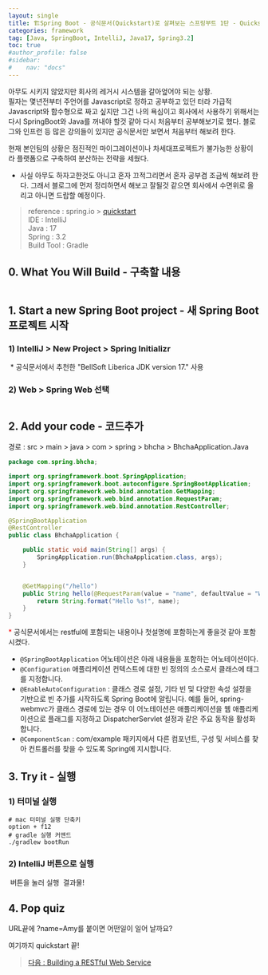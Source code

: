 ```yaml
---
layout: single
title: 🏗Spring Boot - 공식문서(Quickstart)로 살펴보는 스프링부트 1탄 - Quickstart
categories: framework
tag: [Java, SpringBoot, IntelliJ, Java17, Spring3.2]
toc: true
#author_profile: false
#sidebar:
#    nav: "docs"
---
```


아무도 시키지 않았지만 회사의 레거시 시스템을 갈아엎어야 되는 상황.  
필자는 몇년전부터 주언어를 Javascript로 정하고 공부하고 있던 터라 가급적 Javascript와 함수형으로 짜고 싶지만 그건 나의 욕심이고 회사에서 사용하기 위해서는 
다시 SpringBoot와 Java를 꺼내야 할것 같아 다시 처음부터 공부해보기로 했다. 블로그와 인프런 등 많은 강의들이 있지만 공식문서만 보면서 처음부터 해보려 한다.  

현재 본인팀의 상황은 점진적인 마이그레이션이나 차세대프로젝트가 불가능한 상황이라 플랫폼으로 구축하여 분산하는 전략을 세웠다. 
* 사실 아무도 하자고한것도 아니고 혼자 끄적그리면서 혼자 공부겸 조금씩 해보려 한다. 그래서 블로그에 먼저 정리하면서 해보고 잘될것 같으면 회사에서 수면위로 올리고 아니면 드랍할 예정이다.

> reference : spring.io > [quickstart](https://spring.io/quickstart)  
> IDE : IntelliJ  
> Java : 17  
> Spring : 3.2  
> Build Tool : Gradle


## 0. What You Will Build - 구축할 내용
<img src="/images/spring/img_10.png" alt="">

## 1. Start a new Spring Boot project - 새 Spring Boot 프로젝트 시작
### 1) IntelliJ > New Project > Spring Initializr  
<img src="/images/spring/img_2.png" alt="">
* 공식문서에서 추천한 "BellSoft Liberica JDK version 17." 사용  

### 2) Web > Spring Web 선택
<img src="/images/spring/img_1.png" alt="">  

## 2. Add your code - 코드추가
경로 : src > main > java > com > spring > bhcha > BhchaApplication.Java
```java
package com.spring.bhcha;

import org.springframework.boot.SpringApplication;
import org.springframework.boot.autoconfigure.SpringBootApplication;
import org.springframework.web.bind.annotation.GetMapping;
import org.springframework.web.bind.annotation.RequestParam;
import org.springframework.web.bind.annotation.RestController;

@SpringBootApplication
@RestController
public class BhchaApplication {

	public static void main(String[] args) {
		SpringApplication.run(BhchaApplication.class, args);
	}


	@GetMapping("/hello")
	public String hello(@RequestParam(value = "name", defaultValue = "World") String name) {
		return String.format("Hello %s!", name);
	}
}
```

<span style="color:red">* </span> 공식문서에서는 restful에 포함되는 내용이나 첫설명에 포함하는게 좋을것 같아 포함시켰다.

* `@SpringBootApplication` 어노테이션은 아래 내용들을 포함하는 어노테이션이다.  
* `@Configuration` 애플리케이션 컨텍스트에 대한 빈 정의의 소스로서 클래스에 태그를 지정합니다.
* `@EnableAutoConfiguration` : 클래스 경로 설정, 기타 빈 및 다양한 속성 설정을 기반으로 빈 추가를 시작하도록 Spring Boot에 알립니다. 예를 들어, spring-webmvc가 클래스 경로에 있는 경우 이 어노테이션은 애플리케이션을 웹 애플리케이션으로 플래그를 지정하고 DispatcherServlet 설정과 같은 주요 동작을 활성화합니다.
* `@ComponentScan` : com/example 패키지에서 다른 컴포넌트, 구성 및 서비스를 찾아 컨트롤러를 찾을 수 있도록 Spring에 지시합니다.


## 3. Try it - 실행
### 1) 터미널 실행
```shell
# mac 터미널 실행 단축키
option + f12   
# gradle 실행 커맨드 
./gradlew bootRun
``` 

### 2) IntelliJ 버튼으로 실행
<img src="/images/spring/img.png" alt="">  
버튼을 눌러 실행  

<img src="/images/spring/img_3.png" alt="">    
결과물!

## 4. Pop quiz
URL끝에 ?name=Amy를 붙이면 어떤일이 일어 날까요?


여기까지 quickstart 끝!  

> [다음 : Building a RESTful Web Service](../springboot_공식문서2탄)